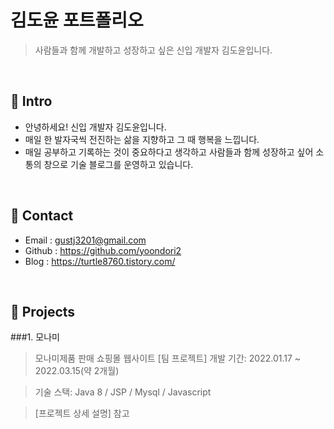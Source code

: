 # 김도윤 포트폴리오 
>사람들과 함께 개발하고 성장하고 싶은 신입 개발자 김도윤입니다.

</br>

## 📌 Intro
- 안녕하세요! 신입 개발자 김도윤입니다. 
- 매일 한 발자국씩 전진하는 삶을 지향하고 그 때 행복을 느낍니다.
- 매일 공부하고 기록하는 것이 중요하다고 생각하고 사람들과 함께 성장하고 싶어 
  소통의 창으로 기술 블로그를 운영하고 있습니다. 

</br>

## 📌 Contact
- Email    : gustj3201@gmail.com
- Github   : https://github.com/yoondori2
- Blog     : https://turtle8760.tistory.com/

</br>

## 📌 Projects
###1. 모나미 
> 모나미제품 판매 쇼핑몰 웹사이트 [팀 프로젝트]
> 개발 기간: 2022.01.17 ~ 2022.03.15(약 2개월)

> 기술 스택: 
> Java 8 / JSP / Mysql / Javascript

> [프로젝트 상세 설명] 참고 
